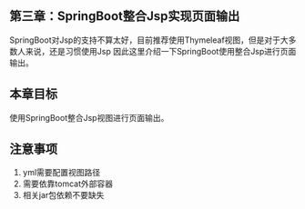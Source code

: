 ## 第三章：SpringBoot整合Jsp实现页面输出
SpringBoot对Jsp的支持不算太好，目前推荐使用Thymeleaf视图，但是对于大多数人来说，还是习惯使用Jsp
因此这里介绍一下SpringBoot使用整合Jsp进行页面输出。

## 本章目标
使用SpringBoot整合Jsp视图进行页面输出。

## 注意事项
1. yml需要配置视图路径
2. 需要依靠tomcat外部容器
3. 相关jar包依赖不要缺失

